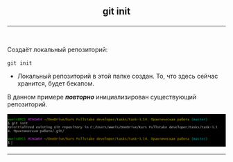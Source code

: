 ## <p style='text-align:center'>git init</p>
---
<br>

Создаёт локальный репозиторий:
```brash=
git init
```
- Локальный репозиторий в этой папке создан. То, что здесь сейчас хранится, будет бекапом.

В данном примере ***повторно*** инициализирован существующий репозиторий.

![git init](git.init.PNG)

---
